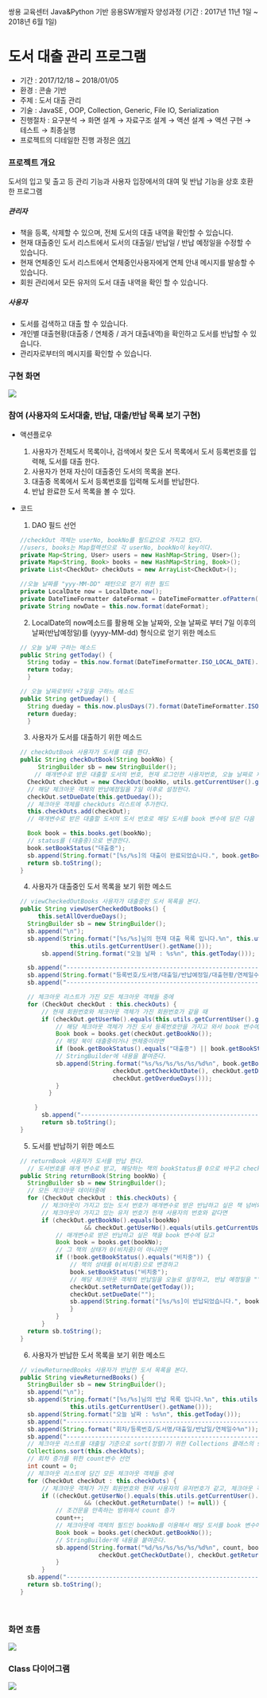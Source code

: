 쌍용 교육센터 Java&Python 기반 응용SW개발자 양성과정 (기간 : 2017년 11년 1일 ~ 2018년 6월 1일)

# 도서 대출 관리 프로그램

* 기간 : 2017/12/18 ~ 2018/01/05
* 환경 : 콘솔 기반
* 주제 : 도서 대출 관리
* 기술 : JavaSE , OOP, Collection, Generic, File IO, Serialization
* 진행절차 : 요구분석 → 화면 설계 → 자료구조 설계 → 액션 설계 → 액션 구현 → 테스트 → 최종실행
* 프로젝트의 디테일한 진행 과정은 [여기](https://youmekko.github.io/categories/TeamProject/) 


### 프로젝트 개요

도서의 입고 및 출고 등 관리 기능과 사용자 입장에서의 대여 및 반납 기능을 상호 호환한 프로그램

##### 관리자

* 책을 등록, 삭제할 수 있으며, 전체 도서의 대출 내역을 확인할 수 있습니다.
* 현재 대출중인 도서 리스트에서 도서의 대출일/ 반납일 / 반납 예정일을 수정할 수 있습니다.
* 현재 연체중인 도서 리스트에서 연체중인사용자에게 연체 안내 메시지를 발송할 수 있습니다.
* 회원 관리에서 모든 유저의 도서 대출 내역을 확인 할 수 있습니다.

##### 사용자

*  도서를 검색하고 대출 할 수 있습니다.
*  개인별 대출현황(대출중 / 연체중 / 과거 대출내역)을 확인하고 도서를 반납할 수 있습니다.
*  관리자로부터의 메시지를 확인할 수 있습니다.

### 구현 화면
![](/result.gif)

### 참여 (사용자의 도서대출, 반납, 대출/반납 목록 보기 구현)

* 액션플로우

  1. 사용자가 전체도서 목록이나, 검색에서 찾은 도서 목록에서 도서 등록번호를 입력해, 도서를 대출 한다. 
  2. 사용자가 현재 자신이 대출중인 도서의 목록을 본다.
  3. 대출중 목록에서 도서 등록번호를 입력해 도서를 반납한다. 
  4.  반납 완료한 도서 목록을 볼 수 있다. 

* 코드 

  1. DAO 필드 선언

  ~~~java
  //checkOut 객체는 userNo, bookNo를 필드값으로 가지고 있다. 
  //users, books는 Map컬렉션으로 각 userNo, bookNo이 key이다.  
  private Map<String, User> users = new HashMap<String, User>();
  private Map<String, Book> books = new HashMap<String, Book>();
  private List<CheckOut> checkOuts = new ArrayList<CheckOut>();

  //오늘 날짜를 "yyy-MM-DD" 패턴으로 얻기 위한 필드
  private LocalDate now = LocalDate.now();
  private DateTimeFormatter dateFormat = DateTimeFormatter.ofPattern("yyyy-MM-dd");
  private String nowDate = this.now.format(dateFormat);
  ~~~

  2. LocalDate의 now메소드를 활용해 오늘 날짜와, 오늘 날짜로 부터 7일 이후의 날짜(반납예정일)를 (yyyy-MM-dd) 형식으로 얻기 위한 메소드

  ~~~java
  // 오늘 날짜 구하는 메소드
  public String getToday() {
  	String today = this.now.format(DateTimeFormatter.ISO_LOCAL_DATE).toString();
  	return today;
  	}

  // 오늘 날짜로부터 +7일을 구하느 메소드
  public String getDueday() {
  	String dueday = this.now.plusDays(7).format(DateTimeFormatter.ISO_LOCAL_DATE).toString();
  	return dueday;
  	}
  ~~~

  3. 사용자가 도서를 대출하기 위한 메소드

  ~~~java
  // checkOutBook 사용자가 도서를 대출 한다.
  public String checkOutBook(String bookNo) {
       StringBuilder sb = new StringBuilder();
      // 매개변수로 받은 대출할 도서의 번호, 현재 로그인한 사용자번호, 오늘 날짜로 체크아웃 객체를 만든다.
  	CheckOut checkOut = new CheckOut(bookNo, utils.getCurrentUser().getUserNo(), this.getToday());
  	// 해당 체크아웃 객체의 반납예정일을 7일 이후로 설정한다.
  	checkOut.setDueDate(this.getDueday());
  	// 체크아웃 객체를 checkOuts 리스트에 추가한다.
  	this.checkOuts.add(checkOut);
  	// 매개변수로 받은 대출할 도서의 도서 번호로 해당 도서를 book 변수에 담은 다음

  	Book book = this.books.get(bookNo);
  	// status를 (대출중)으로 변경한다.
  	book.setBookStatus("대출중");
  	sb.append(String.format("[%s/%s]의 대출이 완료되었습니다.", book.getBookNo(), book.getBookTitle()));
  	return sb.toString();
  }
  ~~~

  4. 사용자가 대출중인 도서 목록을 보기 위한 메소드

  ~~~java
  // viewCheckedOutBooks 사용자가 대출중인 도서 목록을 본다.
  public String viewUserCheckedOutBooks() {
       this.setAllOverdueDays();
  	StringBuilder sb = new StringBuilder();
  	sb.append("\n");
  	sb.append(String.format("[%s/%s]님의 현재 대출 목록 입니다.%n", this.utils.getCurrentUser().getUserNo(),
  				this.utils.getCurrentUser().getName()));
  		sb.append(String.format("오늘 날짜 : %s%n", this.getToday()));

  	sb.append("---------------------------------------------------------------------------------------\n");
  	sb.append(String.format("등록번호/도서명/대출일/반납예정일/대출현황/연체일수%n"));
  	sb.append("---------------------------------------------------------------------------------------\n");

  	// 체크아웃 리스트가 가진 모든 체크아웃 객체들 중에
  	for (CheckOut checkOut : this.checkOuts) {
  		// 현재 회원번호와 체크아웃 객체가 가진 회원번호가 같을 때
  		if (checkOut.getUserNo().equals(this.utils.getCurrentUser().getUserNo())) {
  			// 해당 체크아웃 객체가 가진 도서 등록번호만을 가지고 와서 book 변수에 담고
  			Book book = books.get(checkOut.getBookNo());
  			// 해당 북이 대출중이거나 연체중이라면
  			if (book.getBookStatus().equals("대출중") || book.getBookStatus().equals("연체중")) {
  			// StringBuilder에 내용을 붙여준다.
  			sb.append(String.format("%s/%s/%s/%s/%s/%d%n", book.getBookNo(), book.getBookTitle(),
  							checkOut.getCheckOutDate(), checkOut.getDueDate(), book.getBookStatus(),
  							checkOut.getOverdueDays()));
  		    }
          }

      }
  		sb.append("---------------------------------------------------------------------------------------");
  		return sb.toString();
  }
  ~~~

  5. 도서를 반납하기 위한 메소드

  ~~~java
  // returnBook 사용자가 도서를 반납 한다.
  	// 도서번호를 매개 변수로 받고, 해당하는 책의 bookStatus를 0으로 바꾸고 checkOUt데이터의 반납일을 오늘로 만들어주면 됨.
  public String returnBook(String bookNo) {
  	StringBuilder sb = new StringBuilder();
  	// 모든 체크아웃 데이터중에
  	for (CheckOut checkOut : this.checkOuts) {
  		// 체크아웃이 가지고 있는 도서 번호가 매개변수로 받은 반납하고 싶은 책 넘버와 같을 때&&
  		// 체크아웃이 가지고 있는 유저 번호가 현재 사용자의 번호와 같다면
  		if (checkOut.getBookNo().equals(bookNo)
  					&& checkOut.getUserNo().equals(utils.getCurrentUser().getUserNo())) {
  			// 매개변수로 받은 반납하고 싶은 책을 book 변수에 담고
  			Book book = books.get(bookNo);
  			// 그 책의 상태가 0(비치중)이 아니라면
  			if (!book.getBookStatus().equals("비치중")) {
  				// 책의 상태를 0(비치중)으로 변경하고
  				book.setBookStatus("비치중");
  				// 해당 체크아웃 객체의 반납일을 오늘로 설정하고, 반납 예정일을 ""로 변경
  				checkOut.setReturnDate(getToday());
  				checkOut.setDueDate("");
  				sb.append(String.format("[%s/%s]이 반납되었습니다.", book.getBookNo(), book.getBookTitle()));
  				}
  			}
  		}
  	return sb.toString();
  }
  ~~~

  6. 사용자가 반납한 도서 목록을 보기 위한 메소드

  ~~~java
  // viewReturnedBooks 사용자가 반납한 도서 목록을 본다.
  public String viewReturnedBooks() {
  	StringBuilder sb = new StringBuilder();
  	sb.append("\n");
  	sb.append(String.format("[%s/%s]님의 반납 목록 입니다.%n", this.utils.getCurrentUser().getUserNo(),
  				this.utils.getCurrentUser().getName()));
  	sb.append(String.format("오늘 날짜 : %s%n", this.getToday()));
  	sb.append("---------------------------------------------------------------------------------------\n");
  	sb.append(String.format("회차/등록번호/도서명/대출일/반납일/연체일수%n"));
  	sb.append("---------------------------------------------------------------------------------------\n");
  	// 체크아웃 리스트를 대출일 기준으로 sort(정렬)기 위한 Collections 클래스의 sort메소드 사용
  	Collections.sort(this.checkOuts);
  	// 회차 증가를 위한 count변수 선언
  	int count = 0;
  	// 체크아웃 리스트에 담긴 모든 체크아웃 객체들 중에
  	for (CheckOut checkOut : this.checkOuts) {
  		// 체크아웃 객체가 가진 회원번호와 현재 사용자의 유저번호가 같고, 체크아웃 객체의 반납일이 Null이 아닐때
  		if ((checkOut.getUserNo().equals(this.utils.getCurrentUser().getUserNo()))
  					&& (checkOut.getReturnDate() != null)) {
  			// 조건문을 만족하는 범위에서 count 증가
  			count++;
  			// 체크아웃에 객체의 필드인 bookNo를 이용해서 해당 도서를 book 변수에 담고
  			Book book = books.get(checkOut.getBookNo());
  			// StringBuilder에 내용을 붙여준다.
  			sb.append(String.format("%d/%s/%s/%s/%s/%d%n", count, book.getBookNo(), book.getBookTitle(),
  						checkOut.getCheckOutDate(), checkOut.getReturnDate(), checkOut.getOverdueDays()));
  			}
  		}
  	sb.append("---------------------------------------------------------------------------------------\n");
  	return sb.toString();
  }
  ~~~

  ​

### 화면 흐름

![](/flow.png)

### Class 다이어그램

![](/class.png)